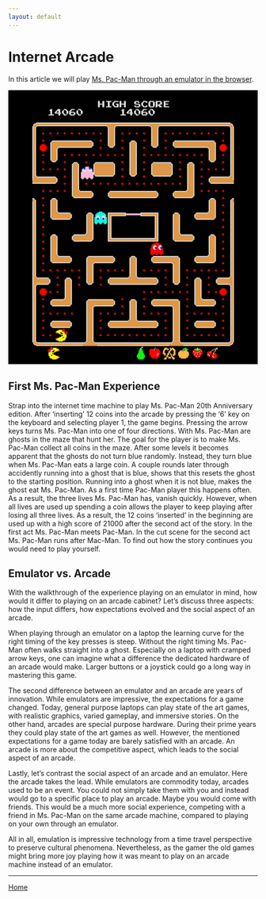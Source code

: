 ```yaml
---
layout: default
---
```

# Internet Arcade
In this article we will play [Ms. Pac-Man through an emulator in the browser](https://archive.org/details/arcade_20pacgal).

![Screenshot Ms. Pac-Man emulator.](./images/ms-pac-man.png)


## First Ms. Pac-Man Experience 
Strap into the internet time machine to play Ms. Pac-Man 20th Anniversary edition. After ‘inserting’ 12 coins into the arcade by pressing the ‘6’ key on the keyboard and selecting player 1, the game begins. Pressing the arrow keys turns Ms. Pac-Man into one of four directions. With Ms. Pac-Man are ghosts in the maze that hunt her. The goal for the player is to make Ms. Pac-Man collect all coins in the maze. After some levels it becomes apparent that the ghosts do not turn blue randomly. Instead, they turn blue when Ms. Pac-Man eats a large coin. A couple rounds later through accidently running into a ghost that is blue, shows that this resets the ghost to the starting position. Running into a ghost when it is not blue, makes the ghost eat Ms. Pac-Man. As a first time Pac-Man player this happens often. As a result, the three lives Ms. Pac-Man has, vanish quickly. However, when all lives are used up spending a coin allows the player to keep playing after losing all three lives. As a result, the 12 coins ‘inserted’ in the beginning are used up with a high score of 21000 after the second act of the story. In the first act Ms. Pac-Man meets Pac-Man. In the cut scene for the second act Ms. Pac-Man runs after Mac-Man. To find out how the story continues you would need to play yourself.

## Emulator vs. Arcade
With the walkthrough of the experience playing on an emulator in mind, how would it differ to playing on an arcade cabinet? Let’s discuss three aspects: how the input differs, how expectations evolved and the social aspect of an arcade.

When playing through an emulator on a laptop the learning curve for the right timing of the key presses is steep. Without the right timing Ms. Pac-Man often walks straight into a ghost. Especially on a laptop with cramped arrow keys, one can imagine what a difference the dedicated hardware of an arcade would make. Larger buttons or a joystick could go a long way in mastering this game. 

The second difference between an emulator and an arcade are years of innovation. While emulators are impressive, the expectations for a game changed. Today, general purpose laptops can play state of the art games, with realistic graphics, varied gameplay, and immersive stories. On the other hand, arcades are special purpose hardware. During their prime years they could play state of the art games as well. However, the mentioned expectations for a game today are barely satisfied with an arcade. An arcade is more about the competitive aspect, which leads to the social aspect of an arcade.

Lastly, let’s contrast the social aspect of an arcade and an emulator. Here the arcade takes the lead. While emulators are commodity today, arcades used to be an event. You could not simply take them with you and instead would go to a specific place to play an arcade. Maybe you would come with friends. This would be a much more social experience, competing with a friend in Ms. Pac-Man on the same arcade machine, compared to playing on your own through an emulator.


All in all, emulation is impressive technology from a time travel perspective to preserve cultural phenomena. Nevertheless, as the gamer the old games might bring more joy playing how it was meant to play on an arcade machine instead of an emulator. 


* * *

[Home](./)
